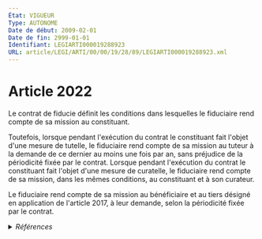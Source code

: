 ```yaml
---
État: VIGUEUR
Type: AUTONOME
Date de début: 2009-02-01
Date de fin: 2999-01-01
Identifiant: LEGIARTI000019288923
URL: article/LEGI/ARTI/00/00/19/28/89/LEGIARTI000019288923.xml
---
```


<h1>Article 2022</h1>

Le contrat de fiducie définit les conditions dans lesquelles le fiduciaire rend
compte de sa mission au constituant.<br />

Toutefois, lorsque pendant l'exécution du contrat le constituant fait l'objet
d'une mesure de tutelle, le fiduciaire rend compte de sa mission au tuteur à la
demande de ce dernier au moins une fois par an, sans préjudice de la périodicité
fixée par le contrat. Lorsque pendant l'exécution du contrat le constituant fait
l'objet d'une mesure de curatelle, le fiduciaire rend compte de sa mission, dans
les mêmes conditions, au constituant et à son curateur.<br />

Le fiduciaire rend compte de sa mission au bénéficiaire et au tiers désigné en
application de l'article 2017, à leur demande, selon la périodicité fixée par le
contrat.


<details>
  <summary><em>Références</em></summary>

  <h2>Articles faisant référence à l'article</h2>
  
  <ul>
    <li>
      <a href="https://legal.tricoteuses.fr//redirection/LEGIARTI000006445382?vers=git&vers=legifrance">Code civil - article 2017 AUTONOME MODIFIE, en vigueur du 1804-03-21 au 2005-01-01</a> CITATION cible
    </li>
    <li>
      <a href="https://legal.tricoteuses.fr//redirection/LEGIARTI000041578428?vers=git&vers=legifrance">Code civil - article 2017 AUTONOME VIGUEUR, en vigueur depuis le 2020-02-14</a> CITATION cible
    </li>
    <li>
      <a href="https://legal.tricoteuses.fr//redirection/LEGIARTI000019284975?vers=git&vers=legifrance">LOI n° 2008-776 du 4 août 2008 de modernisation de l'économie - article 18 PARTIELLEMENT_MODIF VIGUEUR, en vigueur depuis le 2008-08-06</a> MODIFIE source
    </li>
    <li>
      <a href="https://legal.tricoteuses.fr//redirection/LEGIARTI000006445384?vers=git&vers=legifrance">Code civil - article 2017 AUTONOME MODIFIE, en vigueur du 2007-02-21 au 2009-02-01</a> CITATION cible
    </li>
    <li>
      <a href="https://legal.tricoteuses.fr//redirection/LEGIARTI000006445383?vers=git&vers=legifrance">Code civil - article 2017 AUTONOME TRANSFERE, en vigueur du 2005-01-01 au 2006-03-24</a> CITATION cible
    </li>
    <li>
      <a href="https://legal.tricoteuses.fr//redirection/LEGIARTI000020192936?vers=git&vers=legifrance">Code civil - article 2017 AUTONOME MODIFIE, en vigueur du 2009-02-01 au 2020-02-14</a> CITATION cible
    </li>
  </ul>
  
  <h2>Références faites par l'article</h2>
  
  <ul>
    <li>
      2008-08-04 MODIFIE cible <a href="https://legal.tricoteuses.fr//redirection/LEGIARTI000019284975?vers=git&vers=legifrance">LOI n° 2008-776 du 4 août 2008 de modernisation de l'économie - article 18 PARTIELLEMENT_MODIF VIGUEUR, en vigueur depuis le 2008-08-06</a>
    </li>
    <li>
      2999-01-01 CITATION source <a href="https://legal.tricoteuses.fr//redirection/LEGIARTI000006445382?vers=git&vers=legifrance">Code civil - article 2017 AUTONOME MODIFIE, en vigueur du 1804-03-21 au 2005-01-01</a>
    </li>
    <li>
      2999-01-01 CONCORDE source <a href="https://legal.tricoteuses.fr//redirection/LEGIARTI000006448197?vers=git&vers=legifrance">Code civil - article 2299 AUTONOME TRANSFERE, en vigueur du 2004-06-01 au 2006-03-24</a>
    </li>
    <li>
      2999-01-01 CONCORDANCE cible <a href="https://legal.tricoteuses.fr//redirection/LEGIARTI000006448198?vers=git&vers=legifrance">Code civil - article 2299 AUTONOME MODIFIE, en vigueur du 2006-03-24 au 2022-01-01</a>
    </li>
    <li>
      2999-01-01 CITATION cible <a href="https://legal.tricoteuses.fr//redirection/LEGIARTI000036102794?vers=git&vers=legifrance">Code des assurances - article L311-43 AUTONOME VIGUEUR, en vigueur depuis le 2017-11-29</a>
    </li>
    <li>
      2999-01-01 CITATION cible <a href="https://legal.tricoteuses.fr//redirection/LEGIARTI000006805699?vers=git&vers=legifrance">Code du travail - article R124-16 AUTONOME MODIFIE, en vigueur du 1980-01-01 au 2006-03-24</a>
    </li>
  </ul>
</details>
